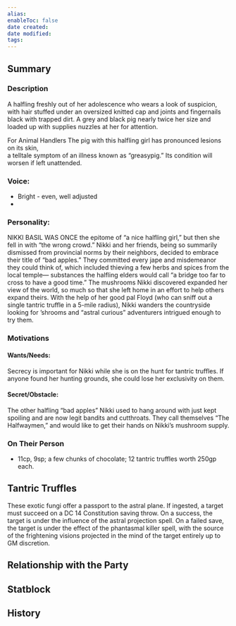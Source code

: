 ```yaml
---
alias: 
enableToc: false
date created: 
date modified: 
tags:
---
```

## Summary


### Description 
A halfling freshly out of her adolescence who wears a look of suspicion, with hair stuffed under an oversized knitted cap and joints and fingernails black with trapped dirt. A grey and black pig nearly twice her size and loaded up with supplies nuzzles at her for attention.

For Animal Handlers
The pig with this halfling girl has pronounced lesions on its skin,  
a telltale symptom of an illness known as “greasypig.” Its condition will worsen if left unattended.
### Voice:
- Bright - even, well adjusted
- 

### Personality:
NIKKI BASIL WAS ONCE the epitome of “a nice halfling girl,” but then she fell in with “the wrong crowd.” Nikki and her friends, being so summarily dismissed from provincial norms by their neighbors, decided to embrace their title of “bad apples.” They committed every jape and misdemeanor they could think of, which included thieving a few herbs and spices from the local temple— substances the halfling elders would call “a bridge too far to cross to have a good time.” The mushrooms Nikki discovered expanded her view of the world, so much so that she left home in an effort to help others expand theirs. With the help of her good pal Floyd (who can sniff out a single tantric truffle in a 5-mile radius), Nikki wanders the countryside looking for ’shrooms and “astral curious” adventurers intrigued enough to try them.
### Motivations

#### Wants/Needs:
Secrecy is important for Nikki while she is on the hunt for tantric truffles. If anyone found her hunting grounds, she could lose her exclusivity on them.
#### Secret/Obstacle:
The other halfling “bad apples” Nikki used to hang around with just kept spoiling and are now legit bandits and cutthroats. They call themselves “The Halfwaymen,” and would like to get their hands on Nikki’s mushroom supply.
### On Their Person
- 11cp, 9sp; a few chunks of chocolate; 12 tantric truffles worth 250gp each.

## Tantric Truffles
These exotic fungi offer a passport to the astral plane. If ingested, a target must succeed on a DC 14 Constitution saving throw. On a success, the target is under the influence of the astral projection spell. On a failed save, the target is under the effect of the phantasmal killer spell, with the source of the frightening visions projected in the mind of the target entirely up to GM discretion.

## Relationship with the Party

## Statblock

## History
